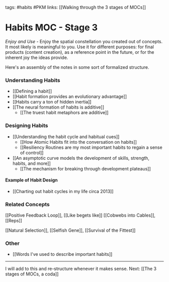 tags: #habits #PKM
links: [[Walking through the 3 stages of MOCs]]

# Habits MOC - Stage 3 
*Enjoy and Use* - Enjoy the spatial constellation you created out of concepts. It most likely is meaningful to you. Use it for different purposes: for final products (content creation), as a reference point in the future, or for the inherent joy the ideas provide.
 
 Here's an assembly of the notes in some sort of formalized structure.

### Understanding Habits
- [[Defining a habit]]
- [[Habit formation provides an evolutionary advantage]]
- [[Habits carry a ton of hidden inertia]]
- [[The neural formation of habits is additive]]
	- [[The truest habit metaphors are additive]]

### Designing Habits
- [[Understanding the habit cycle and habitual cues]]
	- [[How Atomic Habits fit into the conversation on habits]]
	- [[Resiliency Routines are my most important habits to regain a sense of control]]
- [[An asymptotic curve models the development of skills, strength, habits, and more]]
	- [[The mechanism for breaking through development plateaus]]

#### Example of Habit Design
- [[Charting out habit cycles in my life circa 2013]]

### Related Concepts
[[Positive Feedback Loop]], [[Like begets like]]
[[Cobwebs into Cables]], [[Reps]]

[[Natural Selection]], [[Selfish Gene]], [[Survival of the Fittest]]

### Other
 - [[Words I've used to describe important habits]]


---
I will add to this and re-structure whenever it makes sense. 
Next: [[The 3 stages of MOCs, a coda]]
